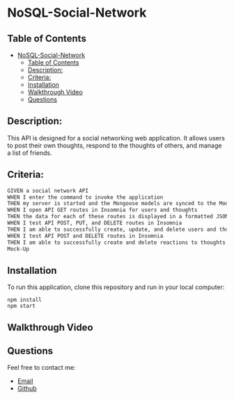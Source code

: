 # NoSQL-Social-Network

## Table of Contents

- [NoSQL-Social-Network](#nosql-social-network)
  - [Table of Contents](#table-of-contents)
  - [Description:](#description)
  - [Criteria:](#criteria)
  - [Installation](#installation)
  - [Walkthrough Video](#walkthrough-video)
  - [Questions](#questions)

## Description:

This API is designed for a social networking web application. It allows users to post their own thoughts, respond to the thoughts of others, and manage a list of friends.

## Criteria:
```md
GIVEN a social network API
WHEN I enter the command to invoke the application
THEN my server is started and the Mongoose models are synced to the MongoDB database
WHEN I open API GET routes in Insomnia for users and thoughts
THEN the data for each of these routes is displayed in a formatted JSON
WHEN I test API POST, PUT, and DELETE routes in Insomnia
THEN I am able to successfully create, update, and delete users and thoughts in my database
WHEN I test API POST and DELETE routes in Insomnia
THEN I am able to successfully create and delete reactions to thoughts and add and remove friends to a user’s friend list
Mock-Up
```

## Installation

To run this application, clone this repository and run in your local computer:

```
npm install
npm start
```

## Walkthrough Video


## Questions
Feel free to contact me:
- [Email](sarkissian.mell321@yahoo.com)
- [Github](Sarkissian321)